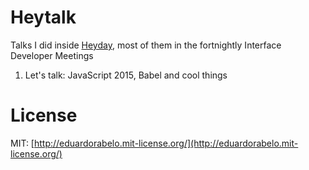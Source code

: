 # Heytalk

Talks I did inside [Heyday](http://heyday.co.nz), most of them in the fortnightly Interface Developer Meetings

1. Let's talk: JavaScript 2015, Babel and cool things

# License
MIT: [http://eduardorabelo.mit-license.org/](http://eduardorabelo.mit-license.org/)
